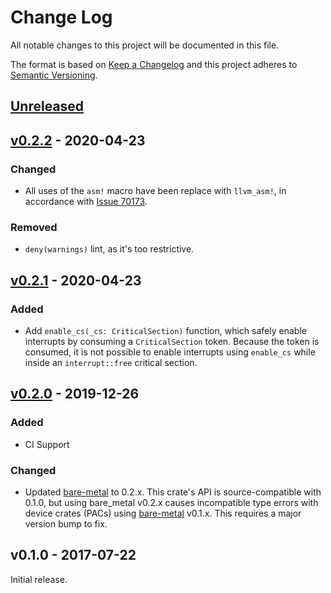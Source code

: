 # Change Log

All notable changes to this project will be documented in this file.

The format is based on [Keep a Changelog](http://keepachangelog.com/)
and this project adheres to [Semantic Versioning](http://semver.org/).

## [Unreleased]

## [v0.2.2] - 2020-04-23

### Changed
- All uses of the `asm!` macro have been replace with `llvm_asm!`, in
accordance with [Issue 70173](https://github.com/rust-lang/rust/issues/70173).

### Removed
- `deny(warnings)` lint, as it's too restrictive.

## [v0.2.1] - 2020-04-23

### Added
- Add `enable_cs(_cs: CriticalSection)` function, which safely enable
interrupts by consuming a `CriticalSection` token. Because the token is
consumed, it is not possible to enable interrupts using `enable_cs` while
inside an `interrupt::free` critical section.

## [v0.2.0] - 2019-12-26

### Added
- CI Support

### Changed
- Updated [bare-metal] to 0.2.x. This crate's API is source-compatible with
0.1.0, but using bare_metal v0.2.x causes incompatible type errors with device
crates (PACs) using [bare-metal] v0.1.x. This requires a major version bump to
fix.

## v0.1.0 - 2017-07-22

Initial release.

[bare-metal]: https://github.com/japaric/bare-metal

[Unreleased]: https://github.com/rust-embedded/msp430/compare/v0.2.2...HEAD
[v0.2.2]: https://github.com/rust-embedded/msp430/compare/v0.2.1...v0.2.2
[v0.2.1]: https://github.com/rust-embedded/msp430/compare/v0.2.0...v0.2.1
[v0.2.0]: https://github.com/rust-embedded/msp430/compare/v0.1.0...v0.2.0
